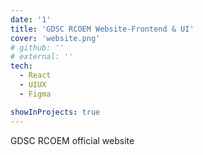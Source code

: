 ```yaml
---
date: '1'
title: 'GDSC RCOEM Website-Frontend & UI'
cover: 'website.png'
# github: ''
# external: ''
tech:
  - React
  - UIUX
  - Figma

showInProjects: true
---
```


GDSC RCOEM official website
